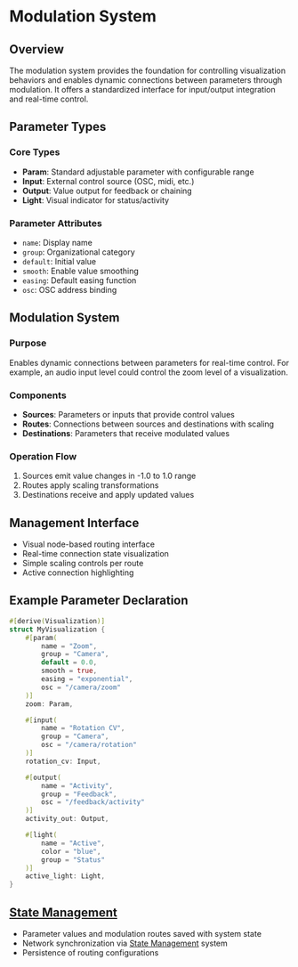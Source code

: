 # Modulation System

## Overview
The modulation system provides the foundation for controlling visualization behaviors and enables dynamic connections between parameters through modulation. It offers a standardized interface for input/output integration and real-time control.
## Parameter Types
### Core Types
- **Param**: Standard adjustable parameter with configurable range
- **Input**: External control source (OSC, midi, etc.)
- **Output**: Value output for feedback or chaining
- **Light**: Visual indicator for status/activity
### Parameter Attributes
- `name`: Display name
- `group`: Organizational category
- `default`: Initial value
- `smooth`: Enable value smoothing
- `easing`: Default easing function
- `osc`: OSC address binding
## Modulation System
### Purpose
Enables dynamic connections between parameters for real-time control. For example, an audio input level could control the zoom level of a visualization.
### Components
- **Sources**: Parameters or inputs that provide control values
- **Routes**: Connections between sources and destinations with scaling
- **Destinations**: Parameters that receive modulated values
### Operation Flow
1. Sources emit value changes in -1.0 to 1.0 range
2. Routes apply scaling transformations
3. Destinations receive and apply updated values
## Management Interface
- Visual node-based routing interface
- Real-time connection state visualization
- Simple scaling controls per route
- Active connection highlighting
##  Example Parameter Declaration
```rust
#[derive(Visualization)]
struct MyVisualization {
    #[param(
        name = "Zoom",
        group = "Camera",
        default = 0.0,
        smooth = true,
        easing = "exponential",
        osc = "/camera/zoom"
    )]
    zoom: Param,

    #[input(
        name = "Rotation CV",
        group = "Camera",
        osc = "/camera/rotation"
    )]
    rotation_cv: Input,

    #[output(
        name = "Activity",
        group = "Feedback",
        osc = "/feedback/activity"
    )]
    activity_out: Output,

    #[light(
        name = "Active",
        color = "blue",
        group = "Status"
    )]
    active_light: Light,
}
```
## [State Management](./state.md)
- Parameter values and modulation routes saved with system state
- Network synchronization via [State Management](./state.md) system
- Persistence of routing configurations
